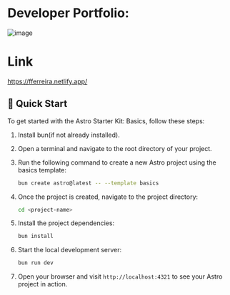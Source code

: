 # Developer Portfolio:
![image](https://github.com/franciscof12/astro-portfolio-web/assets/123760628/f165dcc7-7b43-4a51-b0d6-0e1496459420)

# Link
https://fferreira.netlify.app/

## 🚀 Quick Start

To get started with the Astro Starter Kit: Basics, follow these steps:

1. Install bun(if not already installed).
2. Open a terminal and navigate to the root directory of your project.
3. Run the following command to create a new Astro project using the basics template:

    ```sh
    bun create astro@latest -- --template basics
    ```

4. Once the project is created, navigate to the project directory:

    ```sh
    cd <project-name>
    ```

5. Install the project dependencies:

    ```sh
    bun install
    ```

6. Start the local development server:

    ```sh
    bun run dev
    ```

7. Open your browser and visit `http://localhost:4321` to see your Astro project in action.

